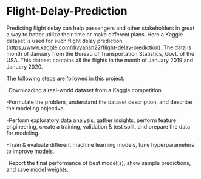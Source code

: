 # Flight-Delay-Prediction
Predicting flight delay can help passengers and other stakeholders in great a way to better utilize their time or make different plans. Here a Kaggle dataset is used for such flight delay prediction (https://www.kaggle.com/divyansh22/flight-delay-prediction). The data is month of January from the Bureau of Transportation Statistics, Govt. of the USA. This dataset contains all the flights in the month of January 2019 and January 2020.

The following steps are followed in this project:

-Downloading a real-world dataset from a Kaggle competition.

-Formulate the problem, understand the dataset description, and describe the modeling objective.

-Perform exploratory data analysis, gather insights, perform feature engineering, create a training, validation & test split, and prepare the data for modeling.

-Train & evaluate different machine learning models, tune hyperparameters to improve models.

-Report the final performance of best model(s), show sample predictions, and save model weights.
